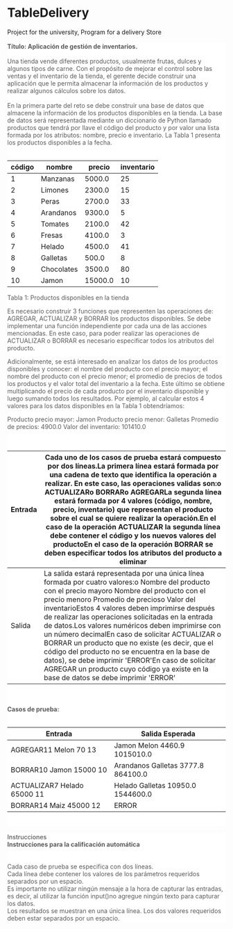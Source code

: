 # TableDelivery
Project for the university, Program for a delivery Store


<html>
<body>
<!--StartFragment--><article _ngcontent-oaa-c372="" class="mg-md-top" style="box-sizing: inherit; margin-top: 1rem; color: rgba(0, 0, 0, 0.65); font-family: MuliRegular, -apple-system, BlinkMacSystemFont, &quot;Segoe UI&quot;, Roboto, &quot;Helvetica Neue&quot;, Arial, &quot;Noto Sans&quot;, sans-serif, &quot;Apple Color Emoji&quot;, &quot;Segoe UI Emoji&quot;, &quot;Segoe UI Symbol&quot;, &quot;Noto Color Emoji&quot;; font-size: 14px; font-style: normal; font-variant-ligatures: normal; font-variant-caps: normal; font-weight: 400; letter-spacing: normal; orphans: 2; text-align: start; text-indent: 0px; text-transform: none; white-space: normal; widows: 2; word-spacing: 0px; -webkit-text-stroke-width: 0px; background-color: rgb(255, 255, 255); text-decoration-thickness: initial; text-decoration-style: initial; text-decoration-color: initial;"><div _ngcontent-oaa-c372="" class="ng-star-inserted" style="box-sizing: inherit;"><strong style="box-sizing: inherit; font-weight: bolder; font-family: var(--font-titles); color: var(--mt-tertiary-color);">Título: Aplicación de gestión de inventarios.</strong><br style="box-sizing: inherit;"><br style="box-sizing: inherit;">Una tienda vende diferentes productos, usualmente frutas, dulces y algunos tipos de carne. Con el propósito de mejorar el control sobre las ventas y el inventario de la tienda, el gerente decide construir una aplicación que le permita almacenar la información de los productos y realizar algunos cálculos sobre los datos.<br style="box-sizing: inherit;"><br style="box-sizing: inherit;">En la primera parte del reto se debe construir una base de datos que almacene la información de los productos disponibles en la tienda. La base de datos será representada mediante un diccionario de Python llamado productos que tendrá por llave el código del producto y por valor una lista formada por los atributos: nombre, precio e inventario. La Tabla 1 presenta los productos disponibles a la fecha.<br style="box-sizing: inherit;"><br style="box-sizing: inherit;">

código | nombre | precio | inventario
-- | -- | -- | --
1 | Manzanas | 5000.0 | 25
2 | Limones | 2300.0 | 15
3 | Peras | 2700.0 | 33
4 | Arandanos | 9300.0 | 5
5 | Tomates | 2100.0 | 42
6 | Fresas | 4100.0 | 3
7 | Helado | 4500.0 | 41
8 | Galletas | 500.0 | 8
9 | Chocolates | 3500.0 | 80
10 | Jamon | 15000.0 | 10

Tabla 1: Productos disponibles en la tienda


Es necesario construir 3 funciones que representen las operaciones de: AGREGAR, ACTUALIZAR y BORRAR los productos disponibles. Se debe implementar una función independiente por cada una de las acciones mencionadas. En este caso, para poder realizar las operaciones de ACTUALIZAR o BORRAR es necesario especificar todos los atributos del producto.

Adicionalmente, se está interesado en analizar los datos de los productos disponibles y conocer: el nombre del producto con el precio mayor; el nombre del producto con el precio menor; el promedio de precios de todos los productos y el valor total del inventario a la fecha. Este último se obtiene multiplicando el precio de cada producto por el inventario disponible y luego sumando todos los resultados. Por ejemplo, al calcular estos 4 valores para los datos disponibles en la Tabla 1 obtendríamos:

Producto precio mayor: Jamon
Producto precio menor: Galletas
Promedio de precios: 4900.0
Valor del inventario: 101410.0

<html>
<body>
<!--StartFragment--><br class="Apple-interchange-newline">

Entrada | Cada uno de los casos de prueba estará compuesto por dos líneas.La primera línea estará formada por una cadena de texto que identifica la operación a realizar. En este caso, las operaciones validas son:o ACTUALIZARo BORRARo AGREGARLa segunda línea estará formada por 4 valores (código, nombre, precio, inventario) que representan el producto sobre el cual se quiere realizar la operación.En el caso de la operación ACTUALIZAR la segunda línea debe contener el código y los nuevos valores del productoEn el caso de la operación BORRAR se deben especificar todos los atributos del producto a eliminar
-- | --
Salida | La salida estará representada por una única línea formada por cuatro valores:o Nombre del producto con el precio mayoro Nombre del producto con el precio menoro Promedio de precioso Valor del inventarioEstos 4 valores deben imprimirse después de realizar las operaciones solicitadas en la entrada de datos.Los valores numéricos deben imprimirse con un número decimalEn caso de solicitar ACTUALIZAR o BORRAR un producto que no existe (es decir, que el código del producto no se encuentra en la base de datos), se debe imprimir 'ERROR'En caso de solicitar AGREGAR un producto cuyo código ya existe en la base de datos se debe imprimir 'ERROR'

<br style="box-sizing: inherit; color: rgba(0, 0, 0, 0.65); font-family: MuliRegular, -apple-system, BlinkMacSystemFont, &quot;Segoe UI&quot;, Roboto, &quot;Helvetica Neue&quot;, Arial, &quot;Noto Sans&quot;, sans-serif, &quot;Apple Color Emoji&quot;, &quot;Segoe UI Emoji&quot;, &quot;Segoe UI Symbol&quot;, &quot;Noto Color Emoji&quot;; font-size: 14px; font-style: normal; font-variant-ligatures: normal; font-variant-caps: normal; font-weight: 400; letter-spacing: normal; orphans: 2; text-align: start; text-indent: 0px; text-transform: none; white-space: normal; widows: 2; word-spacing: 0px; -webkit-text-stroke-width: 0px; background-color: rgb(255, 255, 255); text-decoration-thickness: initial; text-decoration-style: initial; text-decoration-color: initial;"><!--EndFragment-->
</body>
</html>

<html>
<body>
<!--StartFragment--><article _ngcontent-oaa-c372="" class="mg-md-top" style="box-sizing: inherit; margin-top: 1rem; color: rgba(0, 0, 0, 0.65); font-family: MuliRegular, -apple-system, BlinkMacSystemFont, &quot;Segoe UI&quot;, Roboto, &quot;Helvetica Neue&quot;, Arial, &quot;Noto Sans&quot;, sans-serif, &quot;Apple Color Emoji&quot;, &quot;Segoe UI Emoji&quot;, &quot;Segoe UI Symbol&quot;, &quot;Noto Color Emoji&quot;; font-size: 14px; font-style: normal; font-variant-ligatures: normal; font-variant-caps: normal; font-weight: 400; letter-spacing: normal; orphans: 2; text-align: start; text-indent: 0px; text-transform: none; white-space: normal; widows: 2; word-spacing: 0px; -webkit-text-stroke-width: 0px; background-color: rgb(255, 255, 255); text-decoration-thickness: initial; text-decoration-style: initial; text-decoration-color: initial;"><div _ngcontent-oaa-c372="" class="ng-star-inserted" style="box-sizing: inherit;"><strong style="box-sizing: inherit; font-weight: bolder; font-family: var(--font-titles); color: var(--mt-tertiary-color);">Casos de prueba:</strong><br style="box-sizing: inherit;"><br style="box-sizing: inherit;">

Entrada | Salida Esperada
-- | --
AGREGAR11 Melon 70 13 | Jamon Melon 4460.9 1015010.0
BORRAR10 Jamon 15000 10 | Arandanos Galletas 3777.8 864100.0
ACTUALIZAR7 Helado 65000 11 | Helado Galletas 10950.0 1544600.0
BORRAR14 Maiz 45000 12 | ERROR

</div></article><article _ngcontent-oaa-c372="" class="mg-md-top" style="box-sizing: inherit; margin-top: 1rem; color: rgba(0, 0, 0, 0.65); font-family: MuliRegular, -apple-system, BlinkMacSystemFont, &quot;Segoe UI&quot;, Roboto, &quot;Helvetica Neue&quot;, Arial, &quot;Noto Sans&quot;, sans-serif, &quot;Apple Color Emoji&quot;, &quot;Segoe UI Emoji&quot;, &quot;Segoe UI Symbol&quot;, &quot;Noto Color Emoji&quot;; font-size: 14px; font-style: normal; font-variant-ligatures: normal; font-variant-caps: normal; font-weight: 400; letter-spacing: normal; orphans: 2; text-align: start; text-indent: 0px; text-transform: none; white-space: normal; widows: 2; word-spacing: 0px; -webkit-text-stroke-width: 0px; background-color: rgb(255, 255, 255); text-decoration-thickness: initial; text-decoration-style: initial; text-decoration-color: initial;"><br class="Apple-interchange-newline"><!--EndFragment-->
</body>
</html>

</div></article><article _ngcontent-oaa-c372="" class="mg-md-top" style="box-sizing: inherit; margin-top: 1rem; color: rgba(0, 0, 0, 0.65); font-family: MuliRegular, -apple-system, BlinkMacSystemFont, &quot;Segoe UI&quot;, Roboto, &quot;Helvetica Neue&quot;, Arial, &quot;Noto Sans&quot;, sans-serif, &quot;Apple Color Emoji&quot;, &quot;Segoe UI Emoji&quot;, &quot;Segoe UI Symbol&quot;, &quot;Noto Color Emoji&quot;; font-size: 14px; font-style: normal; font-variant-ligatures: normal; font-variant-caps: normal; font-weight: 400; letter-spacing: normal; orphans: 2; text-align: start; text-indent: 0px; text-transform: none; white-space: normal; widows: 2; word-spacing: 0px; -webkit-text-stroke-width: 0px; background-color: rgb(255, 255, 255); text-decoration-thickness: initial; text-decoration-style: initial; text-decoration-color: initial;"><h4 _ngcontent-oaa-c372="" style="box-sizing: inherit; margin: 0px; color: var(--mt-tertiary-color); font-weight: 500; border: 0px; padding: 0px; vertical-align: baseline; font-family: var(--font-titles); font-size: var(--font-size-md); margin: 0px; border: 0px; padding: 0px; vertical-align: baseline; color: var(--mt-tertiary-color); font-size: 1rem;"></p></article><article _ngcontent-oaa-c372="" class="mg-md-top" style="box-sizing: inherit; margin-top: 1rem; color: rgba(0, 0, 0, 0.65); font-family: MuliRegular, -apple-system, BlinkMacSystemFont, &quot;Segoe UI&quot;, Roboto, &quot;Helvetica Neue&quot;, Arial, &quot;Noto Sans&quot;, sans-serif, &quot;Apple Color Emoji&quot;, &quot;Segoe UI Emoji&quot;, &quot;Segoe UI Symbol&quot;, &quot;Noto Color Emoji&quot;; font-size: 14px; font-style: normal; font-variant-ligatures: normal; font-variant-caps: normal; font-weight: 400; letter-spacing: normal; orphans: 2; text-align: start; text-indent: 0px; text-transform: none; white-space: normal; widows: 2; word-spacing: 0px; -webkit-text-stroke-width: 0px; background-color: rgb(255, 255, 255); text-decoration-thickness: initial; text-decoration-style: initial; text-decoration-color: initial;"><h4 _ngcontent-oaa-c372="" style="box-sizing: inherit; margin: 0px; color: var(--mt-tertiary-color); font-weight: 500; border: 0px; padding: 0px; vertical-align: baseline; font-family: var(--font-titles); font-size: var(--font-size-md);">Instrucciones</h4><div _ngcontent-oaa-c372="" style="box-sizing: inherit;"><strong style="box-sizing: inherit; font-weight: bolder; font-family: var(--font-titles); color: var(--mt-tertiary-color);">Instrucciones para la calificación automática</strong><br style="box-sizing: inherit;"><br style="box-sizing: inherit;"><br style="box-sizing: inherit;"><ul style="box-sizing: inherit; margin: 0px; padding: 0px; border: 0px; font-size: 14px; font-weight: 400; vertical-align: baseline; background: transparent; list-style: none;"><li style="box-sizing: inherit; margin: 0px; padding: 0px; border: 0px; font-size: 14px; font-weight: 400; vertical-align: baseline; background: transparent;">Cada caso de prueba se especifica con dos líneas.</li><li style="box-sizing: inherit; margin: 0px; padding: 0px; border: 0px; font-size: 14px; font-weight: 400; vertical-align: baseline; background: transparent;">Cada línea debe contener los valores de los parámetros requeridos separados por un espacio.</li><li style="box-sizing: inherit; margin: 0px; padding: 0px; border: 0px; font-size: 14px; font-weight: 400; vertical-align: baseline; background: transparent;">Es importante no utilizar ningún mensaje a la hora de capturar las entradas, es decir, al utilizar la función input()no agregue ningún texto para capturar los datos.</li><li style="box-sizing: inherit; margin: 0px; padding: 0px; border: 0px; font-size: 14px; font-weight: 400; vertical-align: baseline; background: transparent;">Los resultados se muestran en una única línea. Los dos valores requeridos deben estar separados por un espacio.</li></ul></div></article><!--EndFragment-->
</body>
</html>
